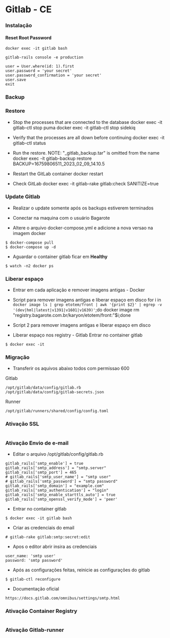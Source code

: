 # Gitlab - CE

### Instalação

#### Reset Root Password

```
docker exec -it gitlab bash
```

```
gitlab-rails console -e production
```

```
user = User.where(id: 1).first
user.password = 'your secret'
user.password_confirmation = 'your secret'
user.save
exit
```

### Backup

### Restore
- Stop the processes that are connected to the database
docker exec -it <name of container> gitlab-ctl stop puma
docker exec -it <name of container> gitlab-ctl stop sidekiq

- Verify that the processes are all down before continuing
docker exec -it <name of container> gitlab-ctl status

- Run the restore. NOTE: "_gitlab_backup.tar" is omitted from the name
docker exec -it <name of container> gitlab-backup restore BACKUP=16759806511_2023_02_09_14.10.5


- Restart the GitLab container
docker restart <name of container>

- Check GitLab
docker exec -it <name of container> gitlab-rake gitlab:check SANITIZE=true


### Update Gitlab
- Realizar o update somente após os backups estiverem terminados

- Conectar na maquina com o usuário Bagarote
- Altere o arquivo docker-compose.yml e adicione a nova versao na imagem docker
```
$ docker-compose pull
$ docker-compose up -d
```

- Aguardar o container gitlab ficar em **Healthy**
```
$ watch -n2 docker ps
```

### Liberar espaço

- Entrar em cada aplicação e remover imagens antigas - Docker

- Script para remover imagens antigas e liberar espaço em disco
for i in `docker image ls | grep etotem/front | awk '{print $2}' | egrep -v '(dev|hml|latest|v1391|v1601|v1639)'`;do docker image rm "registry.bagarote.com.br/karyon/etotem/front:"$i;done

- Script 2 para remover imagens antigas e liberar espaço em disco


- Liberar espaço nos registry - Gitlab
Entrar no container gitlab
```
$ docker exec -it 
```


### Migração
- Transferir os aquivos abaixo todos com permissao 600

Gitlab
```
/opt/gitlab/data/config/gitlab.rb
/opt/gitlab/data/config/gitlab-secrets.json
```

Runner
```
/opt/gitlab/runners/shared/config/config.toml
```

### Ativação **SSL**
```
```

### Ativação **Envio de e-mail**
- Editar o arquivo /opt/gitlab/config/gitlab.rb

```
gitlab_rails['smtp_enable'] = true
gitlab_rails['smtp_address'] = "smtp.server"
gitlab_rails['smtp_port'] = 465
# gitlab_rails['smtp_user_name'] = "smtp user"
# gitlab_rails['smtp_password'] = "smtp password"
gitlab_rails['smtp_domain'] = "example.com"
gitlab_rails['smtp_authentication'] = "login"
gitlab_rails['smtp_enable_starttls_auto'] = true
gitlab_rails['smtp_openssl_verify_mode'] = 'peer'
```

- Entrar no container gitlab
```
$ docker exec -it gitlab bash
```

- Criar as credenciais do email
```
# gitlab-rake gitlab:smtp:secret:edit
```

- Apos o editor abrir insira as credenciais
```
user_name: 'smtp user'
password: 'smtp password'
```

- Após as configurações feitas, reinicie as configurações do gitlab
```
$ gitlab-ctl reconfigure

```

- Documentação oficial
```
https://docs.gitlab.com/omnibus/settings/smtp.html
```


### Ativação **Container Registry**
```
```

### Ativação **Gitlab-runner**
```
```
